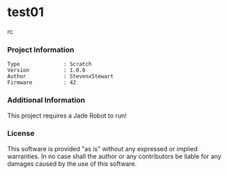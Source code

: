 test01
================

rc

### Project Information
```
Type              : Scratch
Version           : 1.0.0
Author            : StevenxStewart
Firmware          : 42
```

### Additional Information
This project requires a Jade Robot to run!

### License
This software is provided "as is" without any expressed or implied warranties.  In no case shall the author or any contributors be liable for any damages caused by the use of this software.

